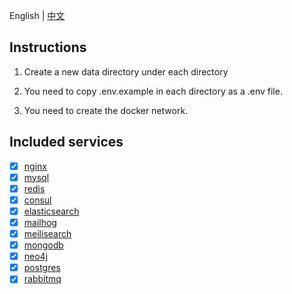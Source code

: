 English | [中文](./README-CN.md)

## Instructions

1. Create a new data directory under each directory

2. You need to copy .env.example in each directory as a .env file.

3. You need to create the docker network.

## Included services

- [x] [nginx](./nginx/)
- [x] [mysql](./mysql8/)
- [x] [redis](./redis/)
- [x] [consul](./consul/)
- [x] [elasticsearch](./elasticsearch/)
- [x] [mailhog](./mailhog/)
- [x] [meilisearch](./meilisearch/)
- [x] [mongodb](./mongodb/)
- [x] [neo4j](./neo4j/)
- [x] [postgres](./postgres/)
- [x] [rabbitmq](./rabbitmq/)
